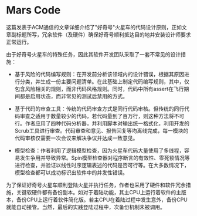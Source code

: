 # Mars Code
这篇发表于ACM通信的文章详细介绍了"好奇号"火星车的代码设计原则，正如文章副标题所写，冗余软件（及硬件）确保好奇号顺利抵达目的地并安装设计师要求正常运行。

由于好奇号火星车的特殊任务，因此其软件开发团队采取了一套不常见的设计措施：

- 基于风险的代码编写规则：在开发前分析该领域内的设计错误，根据其原因进行分类，并生成一份主要问题清单。在此基础上制定代码编写规则，其中，仅包含风险相关的规则，而非代码风格规则。同时，代码中所有assert在飞行期间都是启用状态，而非常见的测试后禁用的方式。

- 基于代码的审查工具：传统的代码审查方式是同行代码审核。但传统的同行代码审查之适用于数量较少的代码，若代码量到了百万行，则这种方法将不可行。作者应用了四种代码分析器，并利用脚本对输出统一格式化，利用开发的Scrub工具进行审查。代码审查和意见、报告回复等均离线完成，每一模块的代码审核仅需要一次会议来解决争议并达成一致意见。

- 模型检查：作者利用了逻辑模型检查，因为火星车代码大量使用了多线程，容易发生争用并导致异常。Spin模型检查器对程序断言的有效性、零死锁情况等进行检查，并验证以线性时序逻辑表述的代码是否可行等。在大多数情况下，模型检查都可以成功标识出软件中的并发性错误。

为了保证好奇号火星车顺利登陆火星并执行任务，作者也采用了硬件和软件冗余措施，关键软硬件都有备份副本。如对于着陆功能，其主CPU上运行着软件的主版本，备份CPU上运行着软件简化版。若主CPU在着陆过程中发生意外，备份CPU就能自动接管。当然，最后的实践登陆过程中，次备份机制未被调用。

